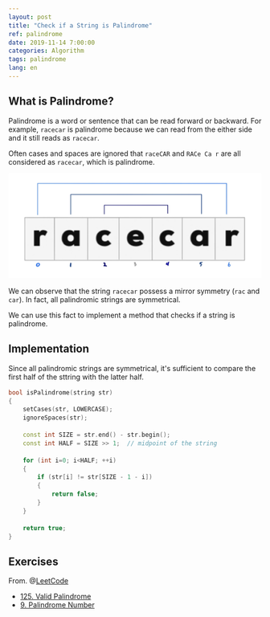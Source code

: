 ```yaml
---
layout: post
title: "Check if a String is Palindrome"
ref: palindrome
date: 2019-11-14 7:00:00
categories: Algorithm
tags: palindrome
lang: en
---
```


## What is Palindrome?

Palindrome is a word or sentence that can be read forward or backward. 
For example, `racecar` is palindrome because
we can read from the either side and it still reads as `racecar`.

Often cases and spaces are ignored that
`raceCAR` and `RACe Ca r` are all considered as `racecar`, which is palindrome.

![Palindrome](/assets/images/algorithm/palindrome/normal/palindrome-en.jpg)

We can observe that the string `racecar` possess a mirror symmetry (`rac` and `car`). In fact, all palindromic strings are symmetrical.

We can use this fact to implement a method that checks if a string is palindrome.

<div class="divider"></div>

## Implementation

Since all palindromic strings are symmetrical, it's sufficient to compare the first half of the sttring with the latter half.

```cpp
bool isPalindrome(string str)
{
    setCases(str, LOWERCASE);
    ignoreSpaces(str);

    const int SIZE = str.end() - str.begin();
    const int HALF = SIZE >> 1;  // midpoint of the string

    for (int i=0; i<HALF; ++i)
    {
        if (str[i] != str[SIZE - 1 - i])
        {
            return false;
        }
    }

    return true;
}
```

<div class="divider"></div>

## Exercises
From. @[LeetCode](https://leetcode.com/problemset/all/?search=palindrome)
- [125. Valid Palindrome](https://leetcode.com/problems/valid-palindrome/) 
- [9. Palindrome Number](https://leetcode.com/problems/palindrome-number/)
